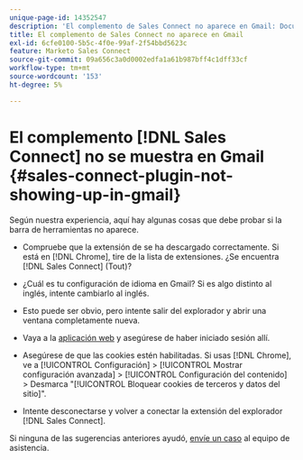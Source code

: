 ```yaml
---
unique-page-id: 14352547
description: 'El complemento de Sales Connect no aparece en Gmail: Documentos de Marketo: documentación del producto'
title: El complemento de Sales Connect no aparece en Gmail
exl-id: 6cfe0100-5b5c-4f0e-99af-2f54bbd5623c
feature: Marketo Sales Connect
source-git-commit: 09a656c3a0d0002edfa1a61b987bff4c1dff33cf
workflow-type: tm+mt
source-wordcount: '153'
ht-degree: 5%

---
```


# El complemento [!DNL Sales Connect] no se muestra en Gmail {#sales-connect-plugin-not-showing-up-in-gmail}

Según nuestra experiencia, aquí hay algunas cosas que debe probar si la barra de herramientas no aparece.

- Compruebe que la extensión de se ha descargado correctamente. Si está en [!DNL Chrome], tire de la lista de extensiones. ¿Se encuentra [!DNL Sales Connect] (Tout)?

- ¿Cuál es tu configuración de idioma en Gmail? Si es algo distinto al inglés, intente cambiarlo al inglés.

- Esto puede ser obvio, pero intente salir del explorador y abrir una ventana completamente nueva.

- Vaya a la [aplicación web](https://toutapp.com/login) y asegúrese de haber iniciado sesión allí.

- Asegúrese de que las cookies estén habilitadas. Si usas [!DNL Chrome], ve a [!UICONTROL Configuración] > [!UICONTROL Mostrar configuración avanzada] > [!UICONTROL Configuración del contenido] > Desmarca &quot;[!UICONTROL Bloquear cookies de terceros y datos del sitio]&quot;.

- Intente desconectarse y volver a conectar la extensión del explorador [!DNL Sales Connect].

Si ninguna de las sugerencias anteriores ayudó, [envíe un caso](https://nation.marketo.com/community/support_solutions) al equipo de asistencia.
